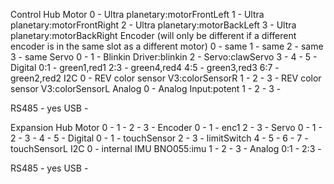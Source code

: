 Control Hub
Motor
0 - Ultra planetary:motorFrontLeft
1 - Ultra planetary:motorFrontRight
2 - Ultra planetary:motorBackLeft
3 - Ultra planetary:motorBackRight
Encoder (will only be different if a different encoder is in the same slot as a different motor)
0 - same
1 - same
2 - same
3 - same
Servo
0 -
1 - Blinkin Driver:blinkin
2 - Servo:clawServo
3 -
4 - 
5 -
Digital
0:1 - green1,red1
2:3 - green4,red4
4:5 - green3,red3
6:7 - green2,red2
I2C
0 - REV color sensor V3:colorSensorR
1 - 
2 - 
3 - REV color sensor V3:colorSensorL
Analog
0 - Analog Input:potent
1 -
2 -
3 -

RS485 - yes
USB - 

Expansion Hub
Motor
0 - 
1 -
2 -
3 -
Encoder
0 -
1 - enc1
2 -
3 -
Servo
0 -
1 -
2 -
3 -
4 -
5 -
Digital
0 -
1 - touchSensor
2 -
3 - limitSwitch
4 -
5 -
6 -
7 - touchSensorL
I2C
0 - internal IMU BNO055:imu
1 -
2 -
3 -
Analog
0:1 -
2:3 -

RS485 - yes
USB - 
